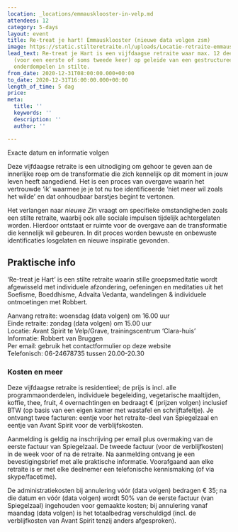 ```yaml
---
location: _locations/emmausklooster-in-velp.md
attendees: 12
category: 5-days
layout: event
title: Re-treat je hart! Emmausklooster (nieuwe data volgen zsm)
image: https://static.stilteretraite.nl/uploads/Locatie-retraite-emmausklooster-4.jpg
lead_text: Re-treat je Hart is een vijfdaagse retraite waar max. 12 deelnemers zich
  (voor een eerste of soms tweede keer) op geleide van een gestructureerd dagprogramma
  onderdompelen in stilte.
from_date: 2020-12-31T08:00:00.000+00:00
to_date: 2020-12-31T16:00:00.000+00:00
length_of_time: 5 dag
price: 
meta:
  title: ''
  keywords: ''
  description: ''
  author: ''

---
```

Exacte datum en informatie volgen  
  
Deze vijfdaagse retraite is een uitnodiging om gehoor te geven aan de innerlijke roep om de transformatie die zich kennelijk op dit moment in jouw leven heeft aangediend. Het is een proces van overgave waarin het vertrouwde ‘ik’ waarmee je je tot nu toe identifi­ceerde ‘niet meer wil zoals het wilde’ en dat onhoudbaar barstjes begint te vertonen.

Het verlangen naar _nieuwe Zin_ vraagt om specifieke omstandigheden zoals een stilte retraite, waarbij ook alle sociale impulsen tijdelijk achtergelaten worden. Hierdoor ontstaat er ruimte voor de overgave aan de transformatie die kennelijk wil gebeuren. In dit proces worden bewuste en onbewuste identificaties losgelaten en nieuwe inspiratie gevonden.

## Praktische info

‘Re-treat je Hart’ is een stilte retraite waarin stille groepsmeditatie wordt afgewisseld met individuele afzondering, oefeningen en meditaties uit het Soefisme, Boeddhisme, Advaita Vedanta, wandelingen & individuele ontmoetingen met Robbert.

Aanvang retraite: woensdag (data volgen) om 16.00 uur  
Einde retraite: zondag  (data volgen) om 15.00 uur  
Locatie: Avant Spirit te Velp/Grave, trainingscentrum ‘Clara-huis’  
Informatie: Robbert van Bruggen  
Per email: gebruik het contactformulier op deze website  
Telefonisch: 06-24678735 tussen 20.00-20.30

### Kosten en meer

Deze vijfdaagse retraite is residentieel; de prijs is incl. alle programmaonderdelen, individuele begeleiding, vegetarische maaltijden, koffie, thee, fruit, 4 overnachtingen en bedraagt € (prijzen volgen) inclusief BTW (op basis van een eigen kamer met wastafel en schrijftafeltje). Je ontvangt twee facturen: eentje voor het retraite-deel van Spiegelzaal en eentje van Avant Spirit voor de verblijfskosten.

Aanmelding is geldig na inschrijving per email plus overmaking van de eerste factuur van Spiegelzaal. De tweede factuur (voor de verblijfkosten) in de week voor of na de retraite. Na aanmelding ontvang je een bevestigingsbrief met alle praktische informatie. Voorafgaand aan elke retraite is er met elke deelnemer een telefonische kennismaking (of via skype/facetime).

De administratiekosten bij annulering vóór  (data volgen)  bedragen € 35; na die datum en vóór  (data volgen) wordt 50% van de eerste factuur (van Spiegelzaal) ingehouden voor gemaakte kosten; bij annulering vanaf maandag  (data volgen) is het totaalbedrag verschuldigd (incl. de verblijfkosten van Avant Spirit tenzij anders afgesproken).
